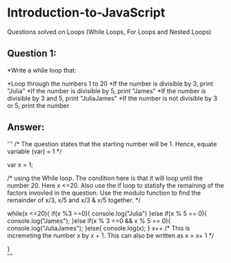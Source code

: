 # Introduction-to-JavaScript
Questions solved on Loops (While Loops, For Loops and Nested Loops)

## Question 1: 

*Write a while loop that:

*Loop through the numbers 1 to 20
*If the number is divisible by 3, print "Julia"
*If the number is divisible by 5, print "James"
*If the number is divisible by 3 and 5, print "JuliaJames"
*If the number is not divisible by 3 or 5, print the number

## Answer: 
'''
/* The question states that the starting number will be 1. Hence, equate variable (var) = 1 */

var x = 1; 

/* using the While loop. The condition here is that it will loop until the number 20. Here x <=20. Also use the if loop to statisfy the remaining of the factors invovled in the question. Use the modulo function to find the remainder of x/3, x/5 and x/3 & x/5 together. */

while(x <=20){
  if(x %3 ==0){
    console.log("Julia")
  }else if(x % 5 == 0){
    console.log("James");
  }else if(x % 3 ==0 && x % 5 == 0){
    console.log("JuliaJames");
  }else{
    console.log(x);
  }
    x++ /* This is incremeting the number x by x + 1. This can also be written as x = x+ 1 */
 
 }   
'''
